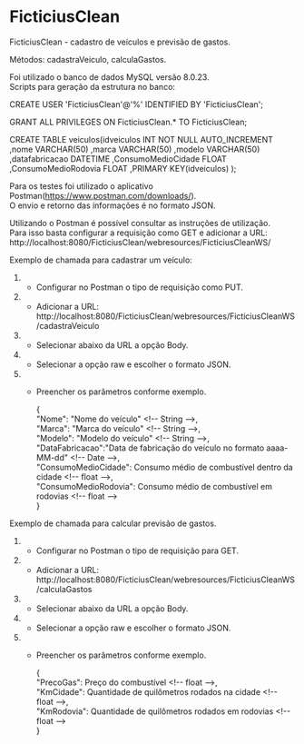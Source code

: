 # FicticiusClean

FicticiusClean - cadastro de veículos e previsão de gastos.

Métodos: cadastraVeiculo, calculaGastos.

Foi utilizado o banco de dados MySQL versão 8.0.23.      
Scripts para geração da estrutura no banco:

  CREATE USER 'FicticiusClean'@'%' IDENTIFIED BY 'FicticiusClean';

  GRANT ALL PRIVILEGES ON FicticiusClean.* TO FicticiusClean;

  CREATE TABLE veiculos(idveiculos INT NOT NULL AUTO_INCREMENT
    ,nome VARCHAR(50)
      ,marca VARCHAR(50)
      ,modelo VARCHAR(50)
      ,datafabricacao DATETIME
      ,ConsumoMedioCidade FLOAT
      ,ConsumoMedioRodovia FLOAT
      ,PRIMARY KEY(idveiculos)
  );



Para os testes foi utilizado o aplicativo Postman(https://www.postman.com/downloads/).    
O envio e retorno das informações é no formato JSON.

Utilizando o Postman é possível consultar as instruções de utilização.    
Para isso basta configurar a requisição como GET e adicionar a URL: http://localhost:8080/FicticiusClean/webresources/FicticiusCleanWS/

Exemplo de chamada para cadastrar um veículo:
  1) - Configurar no Postman o tipo de requisição como PUT.
  2) - Adicionar a URL: http://localhost:8080/FicticiusClean/webresources/FicticiusCleanWS/cadastraVeiculo
  3) - Selecionar abaixo da URL a opção Body.
  4) - Selecionar a opção raw e escolher o formato JSON.
  5) - Preencher os parâmetros conforme exemplo.
  
        {                                      
        "Nome": "Nome do veículo"  \<!-- String -->,        
        "Marca": "Marca do veículo"  \<!-- String -->,        
        "Modelo": "Modelo do veículo"  \<!-- String -->,        
        "DataFabricacao":"Data de fabricação do veículo no formato aaaa-MM-dd"  \<!-- Date -->,        
        "ConsumoMedioCidade": Consumo médio de combustível dentro da cidade  \<!-- float -->,        
        "ConsumoMedioRodovia": Consumo médio de combustível em rodovias  \<!-- float -->  
      }
      
      
Exemplo de chamada para calcular previsão de gastos.
  1) - Configurar no Postman o tipo de requisição para GET.
  2) - Adicionar a URL: http://localhost:8080/FicticiusClean/webresources/FicticiusCleanWS/calculaGastos
  3) - Selecionar abaixo da URL a opção Body.
  4) - Selecionar a opção raw e escolher o formato JSON.
  5) - Preencher os parâmetros conforme exemplo.
        
        {         
          "PrecoGas": Preço do combustível  \<!-- float -->,          
          "KmCidade": Quantidade de quilômetros rodados na cidade  \<!-- float -->,           
          "KmRodovia": Quantidade de quilômetros rodados em rodovias  \<!-- float -->           
      }
      

